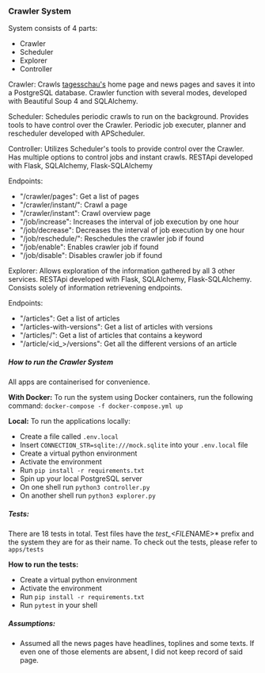 ### Crawler System

System consists of 4 parts:

-   Crawler
-   Scheduler
-   Explorer
-   Controller

Crawler:
Crawls [tagesschau's](https://www.tagesschau.de/) home page and news pages and saves it into a PostgreSQL database.
Crawler function with several modes, developed with Beautiful Soup 4 and SQLAlchemy.

Scheduler:
Schedules periodic crawls to run on the background. Provides tools to have control over the Crawler.
Periodic job executer, planner and rescheduler developed with APScheduler.

Controller:
Utilizes Scheduler's tools to provide control over the Crawler.
Has multiple options to control jobs and instant crawls.
RESTApi developed with Flask, SQLAlchemy, Flask-SQLAlchemy

Endpoints:

-   "/crawler/pages": Get a list of pages
-   "/crawler/instant/<page>": Crawl a page
-   "/crawler/instant": Crawl overview page
-   "/job/increase": Increases the interval of job execution by one hour
-   "/job/decrease": Decreases the interval of job execution by one hour
-   "/job/reschedule/<hour>": Reschedules the crawler job if found
-   "/job/enable": Enables crawler job if found
-   "/job/disable": Disables crawler job if found

Explorer:
Allows exploration of the information gathered by all 3 other services.
RESTApi developed with Flask, SQLAlchemy, Flask-SQLAlchemy.
Consists solely of information retrievening endpoints.

Endpoints:

-   "/articles": Get a list of articles
-   "/articles-with-versions": Get a list of articles with versions
-   "/articles/<keyword>": Get a list of articles that contains a keyword
-   "/article/<id\_>/versions": Get all the different versions of an article

##### How to run the Crawler System

All apps are containerised for convenience.

**With Docker:**
To run the system using Docker containers, run the following command:
`docker-compose -f docker-compose.yml up`

**Local:**
To run the applications locally:

-   Create a file called `.env.local`
-   Insert `CONNECTION_STR=sqlite:///mock.sqlite` into your `.env.local` file
-   Create a virtual python environment
-   Activate the environment
-   Run `pip install -r requirements.txt`
-   Spin up your local PostgreSQL server
-   On one shell run `python3 controller.py`
-   On another shell run `python3 explorer.py`

##### Tests:

There are 18 tests in total.
Test files have the *test\_<FILE*NAME>\* prefix and the system they are for as their name.
To check out the tests, please refer to `apps/tests`

**How to run the tests:**

-   Create a virtual python environment
-   Activate the environment
-   Run `pip install -r requirements.txt`
-   Run `pytest` in your shell

##### Assumptions:

-   Assumed all the news pages have headlines, toplines and some texts. If even one of those elements are absent, I did not keep record of said page.
